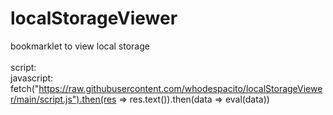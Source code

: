# localStorageViewer
bookmarklet to view local storage
<br><br>
script: <br>
javascript: fetch("https://raw.githubusercontent.com/whodespacito/localStorageViewer/main/script.js").then(res => res.text()).then(data => eval(data))
<br>
